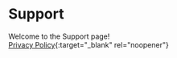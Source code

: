# Support
Welcome to the Support page!  
[Privacy Policy](https://movinin.github.io/policy){:target="_blank" rel="noopener"}
